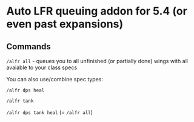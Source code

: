 
# Auto LFR queuing addon for 5.4 (or even past expansions)

## Commands
`/alfr all` - queues you to all unfinished (or partially done) wings with all avaiable to your class specs

You can also use/combine spec types:

`/alfr dps heal`

`/alfr tank`

`/alfr dps tank heal` (= `/alfr all`)

